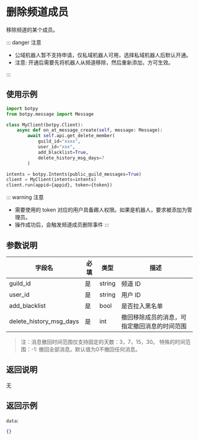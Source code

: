 # 删除频道成员

移除频道的某个成员。

::: danger 注意

- 公域机器人暂不支持申请，仅私域机器人可用，选择私域机器人后默认开通。
- 注意: 开通后需要先将机器人从频道移除，然后重新添加，方可生效。

:::

## 使用示例

```python
import botpy
from botpy.message import Message

class MyClient(botpy.Client):
    async def on_at_message_create(self, message: Message):
        await self.api.get_delete_member(
            guild_id="xxxx", 
            user_id="xxx", 
            add_blacklist=True, 
            delete_history_msg_days=7
        )

intents = botpy.Intents(public_guild_messages=True)
client = MyClient(intents=intents)
client.run(appid={appid}, token={token})
```

::: warning 注意

- 需要使用的 token 对应的用户具备踢人权限。如果是机器人，要求被添加为管理员。
- 操作成功后，会触发频道成员删除事件
  :::

## 参数说明

| 字段名  | 必填 | 类型   | 描述    |
| ------- | ---- | ------ | ------- |
| guild_id | 是   | string | 频道 ID |
| user_id  | 是   | string | 用户 ID |
| add_blacklist | 是   | bool | 是否拉入黑名单 |
| delete_history_msg_days  | 是   | int | 撤回移除成员的消息，可指定撤回消息的时间范围 |

> 注：消息撤回时间范围仅支持固定的天数：3，7，15，30。 特殊的时间范围：-1: 撤回全部消息。默认值为0不撤回任何消息。


## 返回说明

无

## 返回示例

`data`:

```json
{}
```
